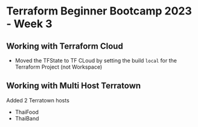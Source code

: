 # Terraform Beginner Bootcamp 2023 - Week 3

## Working with Terraform Cloud
- Moved the TFState to TF CLoud by setting the build `local` for the Terraform Project (not Workspace)

## Working with Multi Host Terratown
Added 2 Terratown hosts
- ThaiFood
- ThaiBand

